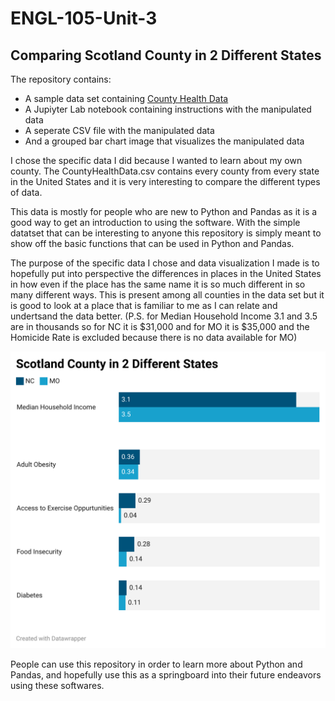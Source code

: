# ENGL-105-Unit-3
## Comparing Scotland County in 2 Different States

The repository contains: 
- A sample data set containing [County Health Data](https://github.com/ashera17/ENGL-105-Unit-3/blob/main/CountyHealthData.csv)
- A Jupiyter Lab notebook containing instructions with the manipulated data
- A seperate CSV file with the manipulated data
- And  a grouped bar chart image that visualizes the manipulated data

I chose the specific data I did because I wanted to learn about my own county. The CountyHealthData.csv contains every county from every state in the United States and it is very interesting to compare the different types of data.

This data is mostly for people who are new to Python and Pandas as it is a good way to get an introduction to using the software. With the simple datatset that can be interesting to anyone this repository is simply meant to show off the basic functions that can be used in Python and Pandas.

The purpose of the specific data I chose and data visualization I made is to hopefully put into perspective the differences in places in the United States in how even if the place has the same name it is so much different in so many different ways. This is present among all counties in the data set but it is good to look at a place that is familiar to me as I can relate and undertsand the data better. (P.S. for Median Household Income 3.1 and 3.5 are in thousands so for NC it is $31,000 and for MO it is $35,000 and the Homicide Rate is excluded because there is no data available for MO) 

![Data](Data_Visualization2.png)

People can use this repository in order to learn more about Python and Pandas, and hopefully use this as a springboard into their future endeavors using these softwares.
